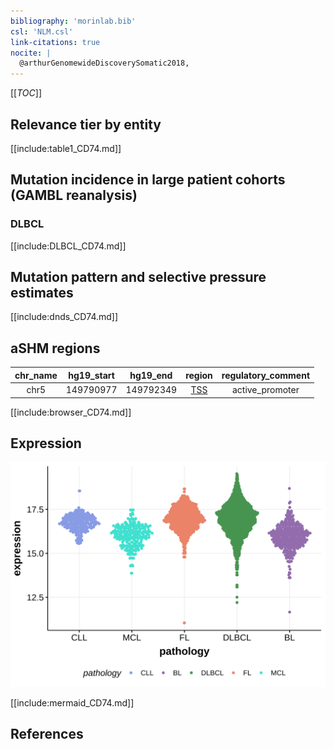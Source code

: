 ```yaml
---
bibliography: 'morinlab.bib'
csl: 'NLM.csl'
link-citations: true
nocite: |
  @arthurGenomewideDiscoverySomatic2018, 
---
```

[[_TOC_]]


## Relevance tier by entity

[[include:table1_CD74.md]]

## Mutation incidence in large patient cohorts (GAMBL reanalysis)

### DLBCL
[[include:DLBCL_CD74.md]]

## Mutation pattern and selective pressure estimates

[[include:dnds_CD74.md]]

## aSHM regions

|chr_name|hg19_start|hg19_end |region                                                                                     |regulatory_comment|
|:--------:|:----------:|:---------:|:-------------------------------------------------------------------------------------------:|:------------------:|
|chr5    |149790977 |149792349|[TSS](https://genome.ucsc.edu/s/rdmorin/GAMBL%20hg19?position=chr5%3A149790977%2D149792349)|active_promoter   |



[[include:browser_CD74.md]]

## Expression
![](images/gene_expression/CD74_by_pathology.svg)
<!-- ORIGIN: arthurGenomewideDiscoverySomatic2018 -->
<!-- DLBCL: arthurGenomewideDiscoverySomatic2018 -->

[[include:mermaid_CD74.md]]

## References
